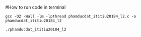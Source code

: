 #How to run code in terminal

```
gcc -O2 -Wall -lm -lpthread phamducdat_ititiu20184_l2.c -o phamducdat_ititiu20184_l2
```

```
./phamducdat_ititiu20184_l2
```
